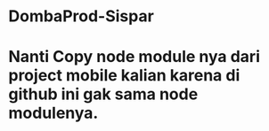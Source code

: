# DombaProd-Sispar
# Nanti Copy node module nya dari project mobile kalian karena di github ini gak sama node modulenya.
